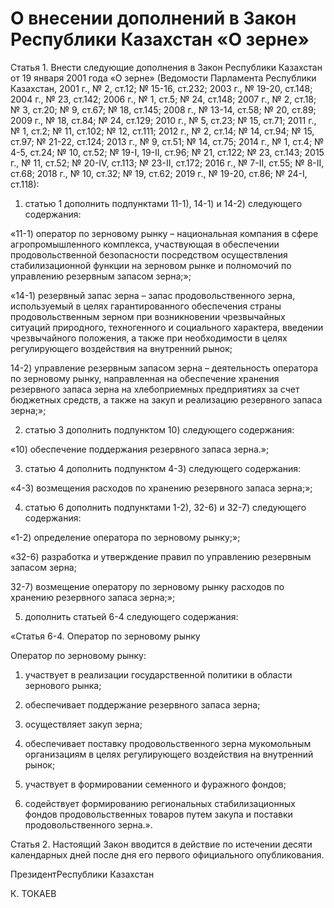# О внесении дополнений в Закон Республики Казахстан «О зерне»

Статья 1. Внести следующие дополнения в Закон Республики Казахстан от 19 января 2001 года «О зерне» (Ведомости Парламента Республики Казахстан, 2001 г., № 2, ст.12; № 15-16, ст.232; 2003 г., № 19-20, ст.148; 2004 г., № 23, ст.142; 2006 г., № 1, ст.5; № 24, ст.148; 2007 г., № 2, ст.18; № 3, ст.20; № 9, ст.67; № 18, ст.145; 2008 г., № 13-14, ст.58; № 20, ст.89; 2009 г., № 18, ст.84; № 24, ст.129; 2010 г., № 5, ст.23; № 15, ст.71; 2011 г., № 1, ст.2; № 11, ст.102; № 12, ст.111; 2012 г., № 2, ст.14; № 14, ст.94; № 15, ст.97; № 21-22, ст.124; 2013 г., № 9, ст.51; № 14, ст.75; 2014 г., № 1, ст.4; № 4-5, ст.24; № 10, ст.52; № 19-I, 19-II, ст.96; № 21, ст.122; № 23, ст.143; 2015 г., № 11, ст.52; № 20-IV, ст.113; № 23-II, ст.172; 2016 г., № 7-II, ст.55; № 8-II, ст.68; 2018 г., № 10, ст.32; № 19, ст.62; 2019 г., № 19-20, ст.86; № 24-I, ст.118):

1) статью 1 дополнить подпунктами 11-1), 14-1) и 14-2) следующего содержания:

«11-1) оператор по зерновому рынку – национальная компания в сфере агропромышленного комплекса, участвующая в обеспечении продовольственной безопасности посредством осуществления стабилизационной функции на зерновом рынке и полномочий по управлению резервным запасом зерна;»;

«14-1) резервный запас зерна – запас продовольственного зерна, используемый в целях гарантированного обеспечения страны     продовольственным зерном при возникновении чрезвычайных ситуаций природного, техногенного и социального характера, введении чрезвычайного положения, а также при необходимости в целях регулирующего воздействия на внутренний рынок;

14-2) управление резервным запасом зерна – деятельность оператора по зерновому рынку, направленная на обеспечение хранения  резервного запаса зерна на хлебоприемных предприятиях за счет  бюджетных средств, а также на закуп и реализацию резервного запаса  зерна;»;

2) статью 3 дополнить подпунктом 10) следующего  содержания:

«10) обеспечение поддержания резервного запаса зерна.»;

3) статью 4 дополнить подпунктом 4-3) следующего содержания:

«4-3) возмещения расходов по хранению резервного запаса  зерна;»;

4) статью 6 дополнить подпунктами 1-2), 32-6) и 32-7) следующего содержания:

«1-2) определение оператора по зерновому рынку;»;

«32-6) разработка и утверждение правил по управлению резервным запасом зерна;

32-7) возмещение оператору по зерновому рынку расходов по хранению резервного запаса зерна;»;

5) дополнить статьей 6-4 следующего содержания:

«Статья 6-4. Оператор по зерновому рынку

Оператор по зерновому рынку:

1) участвует в реализации государственной политики в области зернового рынка;

2) обеспечивает поддержание резервного запаса зерна;

3) осуществляет закуп зерна;

4) обеспечивает поставку продовольственного зерна мукомольным организациям в целях регулирующего воздействия на внутренний  рынок;

5) участвует в формировании семенного и фуражного фондов;

6) содействует формированию региональных стабилизационных фондов продовольственных товаров путем закупа и поставки продовольственного зерна.».

Статья 2. Настоящий Закон вводится в действие по истечении десяти календарных дней после дня его первого официального опубликования.

ПрезидентРеспублики Казахстан

К. ТОКАЕВ

